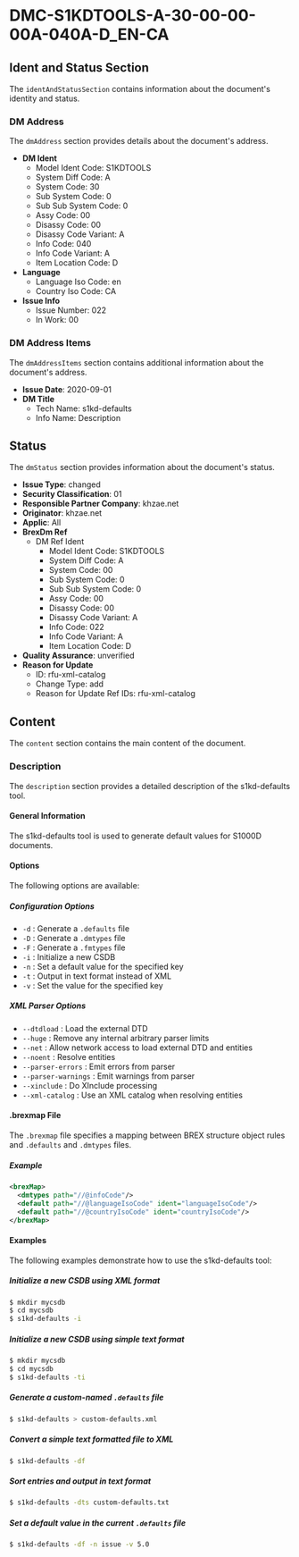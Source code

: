 # DMC-S1KDTOOLS-A-30-00-00-00A-040A-D_EN-CA
## Ident and Status Section
The `identAndStatusSection` contains information about the document's identity and status.

### DM Address
The `dmAddress` section provides details about the document's address.
* **DM Ident**
	+ Model Ident Code: S1KDTOOLS
	+ System Diff Code: A
	+ System Code: 30
	+ Sub System Code: 0
	+ Sub Sub System Code: 0
	+ Assy Code: 00
	+ Disassy Code: 00
	+ Disassy Code Variant: A
	+ Info Code: 040
	+ Info Code Variant: A
	+ Item Location Code: D
* **Language**
	+ Language Iso Code: en
	+ Country Iso Code: CA
* **Issue Info**
	+ Issue Number: 022
	+ In Work: 00

### DM Address Items
The `dmAddressItems` section contains additional information about the document's address.
* **Issue Date**: 2020-09-01
* **DM Title**
	+ Tech Name: s1kd-defaults
	+ Info Name: Description

## Status
The `dmStatus` section provides information about the document's status.
* **Issue Type**: changed
* **Security Classification**: 01
* **Responsible Partner Company**: khzae.net
* **Originator**: khzae.net
* **Applic**: All
* **BrexDm Ref**
	+ DM Ref Ident
		- Model Ident Code: S1KDTOOLS
		- System Diff Code: A
		- System Code: 00
		- Sub System Code: 0
		- Sub Sub System Code: 0
		- Assy Code: 00
		- Disassy Code: 00
		- Disassy Code Variant: A
		- Info Code: 022
		- Info Code Variant: A
		- Item Location Code: D
* **Quality Assurance**: unverified
* **Reason for Update**
	+ ID: rfu-xml-catalog
	+ Change Type: add
	+ Reason for Update Ref IDs: rfu-xml-catalog

## Content
The `content` section contains the main content of the document.

### Description
The `description` section provides a detailed description of the s1kd-defaults tool.
#### General Information
The s1kd-defaults tool is used to generate default values for S1000D documents.

#### Options
The following options are available:
##### Configuration Options
* `-d` : Generate a `.defaults` file
* `-D` : Generate a `.dmtypes` file
* `-F` : Generate a `.fmtypes` file
* `-i` : Initialize a new CSDB
* `-n` : Set a default value for the specified key
* `-t` : Output in text format instead of XML
* `-v` : Set the value for the specified key

##### XML Parser Options
* `--dtdload` : Load the external DTD
* `--huge` : Remove any internal arbitrary parser limits
* `--net` : Allow network access to load external DTD and entities
* `--noent` : Resolve entities
* `--parser-errors` : Emit errors from parser
* `--parser-warnings` : Emit warnings from parser
* `--xinclude` : Do XInclude processing
* `--xml-catalog` : Use an XML catalog when resolving entities

#### .brexmap File
The `.brexmap` file specifies a mapping between BREX structure object rules and `.defaults` and `.dmtypes` files.

##### Example
```xml
<brexMap>
  <dmtypes path="//@infoCode"/>
  <default path="//@languageIsoCode" ident="languageIsoCode"/>
  <default path="//@countryIsoCode" ident="countryIsoCode"/>
</brexMap>
```

#### Examples
The following examples demonstrate how to use the s1kd-defaults tool:
##### Initialize a new CSDB using XML format
```bash
$ mkdir mycsdb
$ cd mycsdb
$ s1kd-defaults -i
```

##### Initialize a new CSDB using simple text format
```bash
$ mkdir mycsdb
$ cd mycsdb
$ s1kd-defaults -ti
```

##### Generate a custom-named `.defaults` file
```bash
$ s1kd-defaults > custom-defaults.xml
```

##### Convert a simple text formatted file to XML
```bash
$ s1kd-defaults -df
```

##### Sort entries and output in text format
```bash
$ s1kd-defaults -dts custom-defaults.txt
```

##### Set a default value in the current `.defaults` file
```bash
$ s1kd-defaults -df -n issue -v 5.0
```